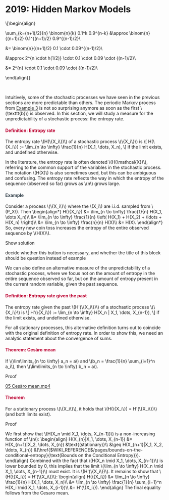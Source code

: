 # 2019: Hidden Markov Models

<p>\[\begin{align}

\sum_{k=(n+1)/2}{n} \binom{n}{k} 0.1^k 0.9^{n-k} &amp;\approx \binom{n}{(n+1)/2} 0.1^{(n+1)/2} 0.9^{(n-1)/2}\\

&amp;= \binom{n}{(n+1)/2} 0.1 \cdot 0.09^{(n-1)/2}\\

&amp;\approx 2^{n \cdot h(1/2)} \cdot 0.1 \cdot 0.09 \cdot {(n-1)/2}\\

&amp;= 2^{n} \cdot 0.1 \cdot 0.09 \cdot {(n-1)/2}\\

\end{align}\]

</p>
<p> </p>
<p>Intuitively, some of the stochastic processes we have seen in the previous sections are more predictable than others. The periodic Markov process from <a title="Markov Process: Irreducibility, Periodicity, Convergence" href="https://canvas.uva.nl/courses/10933/pages/markov-process-irreducibility-periodicity-convergence#example3" data-api-endpoint="https://canvas.uva.nl/api/v1/courses/10933/pages/markov-process-irreducibility-periodicity-convergence%23example3" data-api-returntype="Page">Example 3</a> is not so surprising anymore as soon as the first \(\texttt{b}\) is observed. In this section, we will study a measure for the unpredictability of a stochastic process: the entropy rate.</p>
<div class="content-box pad-box-mini border border-trbl border-round">
<h4 style="color: #bc0031;"><strong>Definition: Entropy rate</strong></h4>
The entropy rate \(H(\{X_i\})\) of a stochastic process \(\{X_i\}\) is \[ H(\{X_i\}) := \lim_{n \to \infty} \frac{1}{n} H(X_1, \dots, X_n), \] if the limit exists, and undefined otherwise.</div>
<p>In the literature, the entropy rate is often denoted \(H(\mathcal{X})\), referring to the common support of the variables in the stochastic process. The notation \(H(X)\) is also sometimes used, but this can be ambiguous and confusing. The entropy rate reflects the way in which the entropy of the sequence (observed so far) grows as \(n\) grows large.</p>
<div class="content-box pad-box-mini border border-trbl border-round">
<h4 style="color: #2d3b45;"><strong>Example</strong></h4>
Consider a process \(\{X_i\}\) where the \(X_i\) are i.i.d. sampled from \(P_X\). Then \begin{align*} H(\{X_i\}) &amp;= \lim_{n \to \infty} \frac{1}{n} H(X_1, \dots X_n)\\ &amp;= \lim_{n \to \infty} \frac{1}{n} \left( H(X_1) + H(X_2) + \ldots + H(X_n) \right)\\ &amp;= \lim_{n \to \infty} \frac{n}{n} H(X)\\ &amp;= H(X). \end{align*} So, every new coin toss increases the entropy of the entire observed sequence by \(H(X)\).
<p><span class="element_toggler" role="button" aria-controls="group15" aria-label="Toggler" aria-expanded="false"><span class="Button">Show solution</span></span></p>
<div id="group15" style="">
<div class="content-box">decide whether this button is necessary, and whether the title of this block should be question instead of example</div>
</div>
</div>
<p>We can also define an alternative measure of the unpredictability of a stochastic process, where we focus not on the amount of entropy in the entire sequence observed so far, but on the amount of entropy present in the current random variable, given the past sequence.</p>
<div class="content-box pad-box-mini border border-trbl border-round">
<h4 style="color: #bc0031;"><strong>Definition: Entropy rate given the past</strong></h4>
The entropy rate given the past \(H'(\{X_i\})\) of a stochastic process \(\{X_i\}\) is \[ H'(\{X_i\}) := \lim_{n \to \infty} H(X_n | X_1, \dots, X_{n-1}), \] if the limit exists, and undefined otherwise.</div>
<p>For all stationary processes, this alternative definition turns out to coincide with the original definition of entropy rate. In order to show this, we need an analytic statement about the convergence of sums.</p>
<div class="content-box pad-box-mini border border-trbl border-round">
<h4 style="color: #bc0031;"><strong>Theorem: Cesàro mean</strong></h4>
If \(\lim\limits_{n \to \infty} a_n = a\) and \(b_n = \frac{1}{n} \sum_{i=1}^n a_i\), then \(\lim\limits_{n \to \infty} b_n = a\).
<p><span class="element_toggler" role="button" aria-controls="group16" aria-label="Toggler" aria-expanded="false"><span class="Button">Proof</span></span></p>
<div id="group16" style="">
<div class="content-box"><a id="media_comment_maybe" class="instructure_file_link instructure_video_link" title="05 Cesàro mean.mp4" href="https://canvas.uva.nl/courses/10933/files/1322409/download?verifier=mSSjraPk649WGEVPcF6grqw4FBo01lldX2ViURhC&amp;wrap=1" data-api-endpoint="https://canvas.uva.nl/api/v1/courses/10933/files/1322409" data-api-returntype="File">05 Cesàro mean.mp4</a></div>
</div>
</div>
<div class="content-box pad-box-mini border border-trbl border-round">
<h4 style="color: #bc0031;"><strong>Theorem</strong></h4>
For a stationary process \(\{X_i\}\), it holds that \(H(\{X_i\}) = H'(\{X_i\})\) (and both limits exist).
<p><span class="element_toggler" role="button" aria-controls="group17" aria-label="Toggler" aria-expanded="false"><span class="Button">Proof</span></span></p>
<div id="group17" style="">
<div class="content-box">We first show that \(H(X_n \mid X_1, \dots, X_{n-1})\) is a non-increasing function of \(n\): \begin{align} H(X_{n}|X_1, \dots, X_{n-1}) &amp;= H(X_{n+1}|X_2, \dots, X_{n}) &amp;\text{(stationary)}\\ &amp;\geq H(X_{n+1}|X_1, X_2, \ldots, X_{n}) &amp;(\href{$WIKI_REFERENCE$/pages/bounds-on-the-conditional-entropy}{\text{Bounds on the Conditional Entropy}}). \end{align} Combined with the fact that \(H(X_n \mid X_1, \dots, X_{n-1})\) is lower bounded by 0, this implies that the limit \(\lim_{n \to \infty} H(X_n \mid X_1, \dots, X_{n-1})\) must exist. It is \(H'(\{X_i\})\). It remains to show that \(H(\{X_i\}) = H'(\{X_i\})\): \begin{align} H(\{X_i\}) &amp;= \lim_{n \to \infty} \frac{1}{n} H(X_1, \dots, X_n)\\ &amp;= \lim_{n \to \infty} \frac{1}{n} \sum_{i=1}^n H(X_i \mid X_1, \dots, X_{i-1})\\ &amp;= H'(\{X_i\}). \end{align} The final equality follows from the Cesaro mean.</div>
</div>
</div>